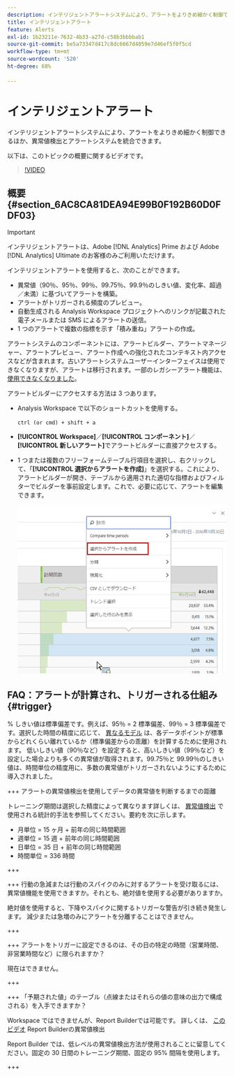 ```yaml
---
description: インテリジェントアラートシステムにより、アラートをよりきめ細かく制御できるほか、異常値検出とアラートシステムを統合できます。
title: インテリジェントアラート
feature: Alerts
exl-id: 1b23211e-7632-4b33-a27d-c58b3bbbbab1
source-git-commit: be5a73347d417c8dc6667d4059e7d46ef5f0f5cd
workflow-type: tm+mt
source-wordcount: '520'
ht-degree: 68%

---
```


# インテリジェントアラート

インテリジェントアラートシステムにより、アラートをよりきめ細かく制御できるほか、異常値検出とアラートシステムを統合できます。

以下は、このトピックの概要に関するビデオです。

>[!VIDEO](https://video.tv.adobe.com/v/25446/?quality=12)

## 概要 {#section_6AC8CA81DEA94E99B0F192B60D0FDF03}

>[!IMPORTANT]
>
>インテリジェントアラートは、Adobe [!DNL Analytics] Prime および Adobe [!DNL Analytics] Ultimate のお客様のみご利用いただけます。

インテリジェントアラートを使用すると、次のことができます。

* 異常値（90％、95％、99％、99.75％、99.9％のしきい値、変化率、超過／未満）に基づいてアラートを構築。
* アラートがトリガーされる頻度のプレビュー。
* 自動生成される Analysis Workspace プロジェクトへのリンクが記載された電子メールまたは SMS によるアラートの送信。
* 1 つのアラートで複数の指標を示す「積み重ね」アラートの作成。

アラートシステムのコンポーネントには、アラートビルダー、アラートマネージャー、アラートプレビュー、アラート作成への強化されたコンテキスト内アクセスなどが含まれます。古いアラートシステムユーザーインターフェイスは使用できなくなりますが、アラートは移行されます。一部のレガシーアラート機能は、[使用できなくなりました](https://experienceleague.adobe.com/docs/analytics/analyze/reports-analytics/alerts.html?lang=ja)。

アラートビルダーにアクセスする方法は 3 つあります。

* Analysis Workspace で以下のショートカットを使用する。

  `ctrl (or cmd) + shift + a`
* **[!UICONTROL Workspace]**／**[!UICONTROL コンポーネント]**／**[!UICONTROL 新しいアラート]**&#x200B;でアラートビルダーに直接アクセスする。
* 1 つまたは複数のフリーフォームテーブル行項目を選択し、右クリックして、「**[!UICONTROL 選択からアラートを作成]**」を選択する。これにより、アラートビルダーが開き、テーブルから適用された適切な指標およびフィルターでビルダーを事前設定します。これで、必要に応じて、アラートを編集できます。

  ![](assets/create-alert-from-selection.png)


## FAQ：アラートが計算され、トリガーされる仕組み {#trigger}

% しきい値は標準偏差です。例えば、95％ = 2 標準偏差、99％ = 3 標準偏差です。選択した時間の精度に応じて、 [異なるモデル](/help/analyze/analysis-workspace/c-anomaly-detection/statistics-anomaly-detection.md) は、各データポイントが標準からどれくらい離れているか（標準偏差からの乖離）を計算するために使用されます。 低いしきい値（90％など）を設定すると、高いしきい値（99％など）を設定した場合よりも多くの異常値が取得されます。99.75％と 99.99％のしきい値は、時間単位の精度用に、多数の異常値がトリガーされないようにするために導入されました。

+++ アラートの異常値検出を使用してデータの異常値を判断するまでの距離

トレーニング期間は選択した精度によって異なります詳しくは、 <a href="/help/analyze/analysis-workspace/c-anomaly-detection/statistics-anomaly-detection.md">異常値検出</a> で使用される統計的手法を参照してください。要約を次に示します。

* 月単位 = 15 ヶ月 + 前年の同じ時間範囲
* 週単位 = 15 週 + 前年の同じ時間範囲
* 日単位 = 35 日 + 前年の同じ時間範囲
* 時間単位 = 336 時間

+++

+++ 行動の急減または行動のスパイクのみに対するアラートを受け取るには、異常値機能を使用できますか。それとも、絶対値を使用する必要がありますか。

絶対値を使用すると、下降やスパイクに関するトリガーな警告が引き続き発生します。 減少または急増のみにアラートを分離することはできません。

+++

+++ アラートをトリガーに設定できるのは、その日の特定の時間（営業時間、非営業時間など）に限られますか？

現在はできません。

+++

+++ 「予期された値」のテーブル（点線またはそれらの値の意味の出力で構成される）を入手できますか？

Workspace ではできませんが、Report Builderでは可能です。 詳しくは、 [このビデオ](https://experienceleague.adobe.com/docs/analytics-learn/tutorials/exporting/report-builder/anomaly-detection-in-report-builder.html?lang=ja) Report Builderの異常値検出

Report Builder では、低レベルの異常値検出方法が使用されることに留意してください。固定の 30 日間のトレーニング期間、固定の 95% 間隔を使用します。

+++
